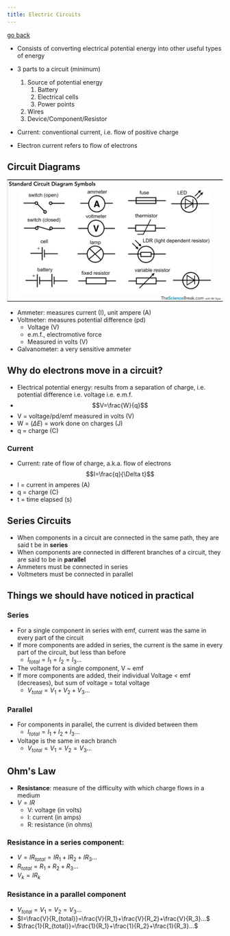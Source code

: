 ```yaml
---
title: Electric Circuits
---
```


[go back](archive/11Subjects/11Physics.md)

- Consists of converting electrical potential energy into other useful types of energy
- 3 parts to a circuit (minimum)
	1. Source of potential energy
		1. Battery
		2. Electrical cells
		3. Power points
	2. Wires
	3. Device/Component/Resistor

- Current: conventional current, i.e. flow of positive charge
- Electron current refers to flow of electrons

## Circuit Diagrams
 ![](images/Pasted%20image%2020230801092559.png)
 - Ammeter: measures current (I), unit ampere (A)
 - Voltmeter: measures potential difference (pd)
	 - Voltage (V)
	 - e.m.f., electromotive force
	 - Measured in volts (V)
- Galvanometer: a very sensitive ammeter

## Why do electrons move in a circuit?
- Electrical potential energy: results from a separation of charge, i.e. potential difference i.e. voltage i.e. e.m.f.
- $$V=\frac{W}{q}$$
- V = voltage/pd/emf measured in volts (V)
- W = ($\Delta E$) = work done on charges (J)
- q = charge (C)

### Current
- Current: rate of flow of charge, a.k.a. flow of electrons
$$I=\frac{q}{\Delta t}$$
- I = current in amperes (A)
- q = charge (C)
- t = time elapsed (s)

## Series Circuits
- When components in a circuit are connected in the same path, they are said t be in **series**
- When components are connected in different branches of a circuit, they are said to be in **parallel**
- Ammeters must be connected in series
- Voltmeters must be connected in parallel

## Things we should have noticed in practical

### Series
- For a single component in series with emf, current was the same in every part of the circuit
- If more components are added in series, the current is the same in every part of the circuit, but less than before
	- $I_{total}=I_1=I_2=I_3...$
- The voltage for a single component, V ~ emf
- If more components are added, their individual Voltage < emf (decreases), but sum of voltage = total voltage
	- $V_{total}=V_1+V_2+V_3...$

### Parallel
- For components in parallel, the current is divided between them
	- $I_{total}=I_1+I_2+I_3...$
- Voltage is the same in each branch
	- $V_{total}=V_1=V_2=V_3...$

## Ohm's Law
- **Resistance**: measure of the difficulty with which charge flows in a medium
- $V=IR$
	- V: voltage (in volts)
	- I: current (in amps)
	- R: resistance (in ohms)

### Resistance in a series component:
- $V=IR_{total}=IR_1+IR_2+IR_3...$
- $R_{total}=R_1+R_2+R_3...$
- $V_k=IR_k$ 


### Resistance in a parallel component
- $V_{total}=V_1=V_2=V_3...$
- $I=\frac{V}{R_{total}}=\frac{V}{R_1}+\frac{V}{R_2}+\frac{V}{R_3}...$
- $\frac{1}{R_{total}}=\frac{1}{R_1}+\frac{1}{R_2}+\frac{1}{R_3}...$
